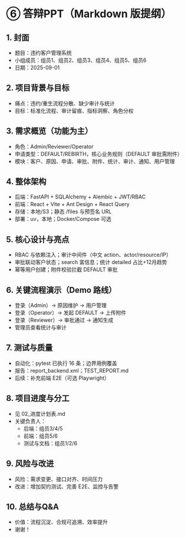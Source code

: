 # ⑥ 答辩PPT（Markdown 版提纲）

## 1. 封面
- 题目：违约客户管理系统
- 小组成员：组员1、组员2、组员3、组员4、组员5、组员6
- 日期：2025-09-01

## 2. 项目背景与目标
- 痛点：违约/重生流程分散、缺少审计与统计
- 目标：标准化流程、审计留痕、指标洞察、角色分权

## 3. 需求概览（功能为主）
- 角色：Admin/Reviewer/Operator
- 申请类型：DEFAULT/REBIRTH，核心业务规则（DEFAULT 审批需附件）
- 模块：客户、原因、申请、审批、附件、统计、审计、通知、用户管理

## 4. 整体架构
- 后端：FastAPI + SQLAlchemy + Alembic + JWT/RBAC
- 前端：React + Vite + Ant Design + React Query
- 存储：本地/S3；静态 /files 与预签名 URL
- 部署：uv，本地；Docker/Compose 可选

## 5. 核心设计与亮点
- RBAC 与依赖注入；审计中间件（中文 action、actor/resource/IP）
- 审批联动客户状态；search 富信息；统计 detailed 占比+12月趋势
- 幂等用户创建；附件校验拦截 DEFAULT 审批

## 6. 关键流程演示（Demo 路线）
- 登录（Admin）→ 原因维护 → 用户管理
- 登录（Operator）→ 发起 DEFAULT → 上传附件
- 登录（Reviewer）→ 审批通过 → 通知生成
- 管理员查看统计与审计

## 7. 测试与质量
- 自动化：pytest 已执行 16 条；边界用例覆盖
- 报告：report_backend.xml；TEST_REPORT.md
- 后续：补充前端 E2E（可选 Playwright）

## 8. 项目进度与分工
- 见 02_进度计划表.md
- 关键负责人：
  - 后端：组员3/4/5
  - 前端：组员5/6
  - 测试与文档：组员1/2/6

## 9. 风险与改进
- 风险：需求变更、接口对齐、时间压力
- 改进：增加契约测试、完善 E2E、监控与告警

## 10. 总结与Q&A
- 价值：流程沉淀、合规可追溯、效率提升
- 谢谢！
